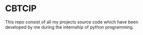 # CBTCIP
This  repo consist of all my projects source code which  have been developed by me during the internship of python programming.
